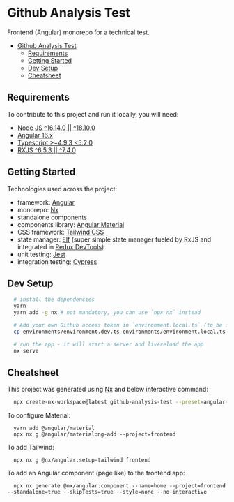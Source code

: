 # Github Analysis Test

Frontend (Angular) monorepo for a technical test.

- [Github Analysis Test](#github-analysis-test)
  - [Requirements](#requirements)
  - [Getting Started](#getting-started)
  - [Dev Setup](#dev-setup)
  - [Cheatsheet](#cheatsheet)

## Requirements

To contribute to this project and run it locally, you will need:

- [Node JS ^16.14.0 || ^18.10.0](https://nodejs.org/en)
- [Angular 16.x](https://angular.io/guide/versions)
- [Typescript >=4.9.3 <5.2.0](https://www.typescriptlang.org)
- [RXJS ^6.5.3 || ^7.4.0](https://rxjs.dev/)

## Getting Started

Technologies used across the project:

- framework: [Angular](https://angular.io/)
- monorepo: [Nx](https://www.nx.dev)
- standalone components
- components library: [Angular Material](https://material.angular.io/components)
- CSS framework: [Tailwind CSS](https://tailwindcss.com)
- state manager: [Elf](https://ngneat.github.io/elf/) (super simple state manager fueled by RxJS and integrated
  in [Redux DevTools](https://chrome.google.com/webstore/detail/redux-devtools/lmhkpmbekcpmknklioeibfkpmmfibljd))
- unit testing: [Jest](https://jestjs.io)
- integration testing: [Cypress](https://www.cypress.io)

## Dev Setup

```bash
  # install the dependencies
  yarn
  yarn add -g nx # not mandatory, you can use `npx nx` instead

  # Add your own Github access token in `environment.local.ts` (to be improved in a next version)
  cp environments/environment.dev.ts environments/environment.local.ts

  # run the app - it will start a server and livereload the app
  nx serve
```

## Cheatsheet

This project was generated using [Nx](https://nx.dev) and below interactive command:

```bash
  npx create-nx-workspace@latest github-analysis-test --preset=angular-monorepo --appName=frontend --ci=github --e2eTestRunner=cypress --interactive=false --routing=true --standaloneApi=true --style=scss --nxCloud=true --packageManager=yarn
```

To configure Material:

```shell
  yarn add @angular/material
  npx nx g @angular/material:ng-add --project=frontend
```

To add Tailwind:

```shell
  npx nx g @nx/angular:setup-tailwind frontend
```

To add an Angular component (page like) to the frontend app:

```shell
  npx nx generate @nx/angular:component --name=home --project=frontend --standalone=true --skipTests=true --style=none --no-interactive
```
